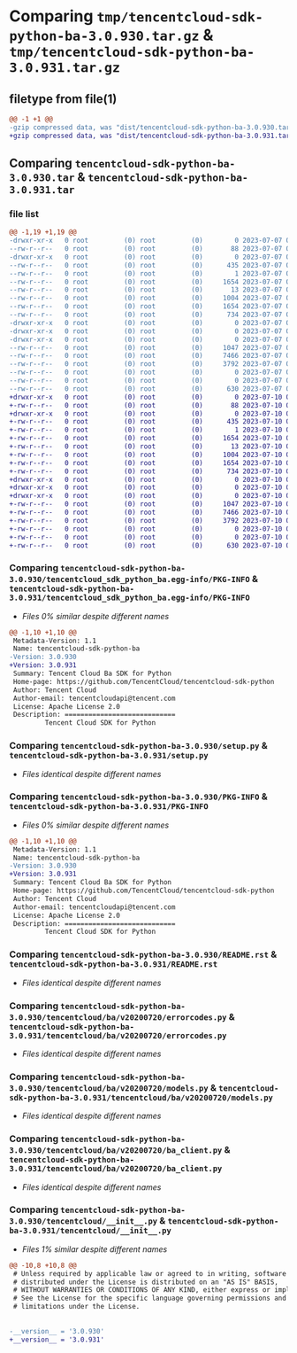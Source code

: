 # Comparing `tmp/tencentcloud-sdk-python-ba-3.0.930.tar.gz` & `tmp/tencentcloud-sdk-python-ba-3.0.931.tar.gz`

## filetype from file(1)

```diff
@@ -1 +1 @@
-gzip compressed data, was "dist/tencentcloud-sdk-python-ba-3.0.930.tar", last modified: Fri Jul  7 00:16:33 2023, max compression
+gzip compressed data, was "dist/tencentcloud-sdk-python-ba-3.0.931.tar", last modified: Mon Jul 10 00:30:29 2023, max compression
```

## Comparing `tencentcloud-sdk-python-ba-3.0.930.tar` & `tencentcloud-sdk-python-ba-3.0.931.tar`

### file list

```diff
@@ -1,19 +1,19 @@
-drwxr-xr-x   0 root         (0) root         (0)        0 2023-07-07 00:16:33.000000 tencentcloud-sdk-python-ba-3.0.930/
--rw-r--r--   0 root         (0) root         (0)       88 2023-07-07 00:16:33.000000 tencentcloud-sdk-python-ba-3.0.930/setup.cfg
-drwxr-xr-x   0 root         (0) root         (0)        0 2023-07-07 00:16:33.000000 tencentcloud-sdk-python-ba-3.0.930/tencentcloud_sdk_python_ba.egg-info/
--rw-r--r--   0 root         (0) root         (0)      435 2023-07-07 00:16:33.000000 tencentcloud-sdk-python-ba-3.0.930/tencentcloud_sdk_python_ba.egg-info/SOURCES.txt
--rw-r--r--   0 root         (0) root         (0)        1 2023-07-07 00:16:33.000000 tencentcloud-sdk-python-ba-3.0.930/tencentcloud_sdk_python_ba.egg-info/dependency_links.txt
--rw-r--r--   0 root         (0) root         (0)     1654 2023-07-07 00:16:33.000000 tencentcloud-sdk-python-ba-3.0.930/tencentcloud_sdk_python_ba.egg-info/PKG-INFO
--rw-r--r--   0 root         (0) root         (0)       13 2023-07-07 00:16:33.000000 tencentcloud-sdk-python-ba-3.0.930/tencentcloud_sdk_python_ba.egg-info/top_level.txt
--rw-r--r--   0 root         (0) root         (0)     1004 2023-07-07 00:16:33.000000 tencentcloud-sdk-python-ba-3.0.930/setup.py
--rw-r--r--   0 root         (0) root         (0)     1654 2023-07-07 00:16:33.000000 tencentcloud-sdk-python-ba-3.0.930/PKG-INFO
--rw-r--r--   0 root         (0) root         (0)      734 2023-07-07 00:16:33.000000 tencentcloud-sdk-python-ba-3.0.930/README.rst
-drwxr-xr-x   0 root         (0) root         (0)        0 2023-07-07 00:16:33.000000 tencentcloud-sdk-python-ba-3.0.930/tencentcloud/
-drwxr-xr-x   0 root         (0) root         (0)        0 2023-07-07 00:16:33.000000 tencentcloud-sdk-python-ba-3.0.930/tencentcloud/ba/
-drwxr-xr-x   0 root         (0) root         (0)        0 2023-07-07 00:16:33.000000 tencentcloud-sdk-python-ba-3.0.930/tencentcloud/ba/v20200720/
--rw-r--r--   0 root         (0) root         (0)     1047 2023-07-07 00:16:33.000000 tencentcloud-sdk-python-ba-3.0.930/tencentcloud/ba/v20200720/errorcodes.py
--rw-r--r--   0 root         (0) root         (0)     7466 2023-07-07 00:16:33.000000 tencentcloud-sdk-python-ba-3.0.930/tencentcloud/ba/v20200720/models.py
--rw-r--r--   0 root         (0) root         (0)     3792 2023-07-07 00:16:33.000000 tencentcloud-sdk-python-ba-3.0.930/tencentcloud/ba/v20200720/ba_client.py
--rw-r--r--   0 root         (0) root         (0)        0 2023-07-07 00:16:33.000000 tencentcloud-sdk-python-ba-3.0.930/tencentcloud/ba/v20200720/__init__.py
--rw-r--r--   0 root         (0) root         (0)        0 2023-07-07 00:16:33.000000 tencentcloud-sdk-python-ba-3.0.930/tencentcloud/ba/__init__.py
--rw-r--r--   0 root         (0) root         (0)      630 2023-07-07 00:16:33.000000 tencentcloud-sdk-python-ba-3.0.930/tencentcloud/__init__.py
+drwxr-xr-x   0 root         (0) root         (0)        0 2023-07-10 00:30:29.000000 tencentcloud-sdk-python-ba-3.0.931/
+-rw-r--r--   0 root         (0) root         (0)       88 2023-07-10 00:30:29.000000 tencentcloud-sdk-python-ba-3.0.931/setup.cfg
+drwxr-xr-x   0 root         (0) root         (0)        0 2023-07-10 00:30:29.000000 tencentcloud-sdk-python-ba-3.0.931/tencentcloud_sdk_python_ba.egg-info/
+-rw-r--r--   0 root         (0) root         (0)      435 2023-07-10 00:30:29.000000 tencentcloud-sdk-python-ba-3.0.931/tencentcloud_sdk_python_ba.egg-info/SOURCES.txt
+-rw-r--r--   0 root         (0) root         (0)        1 2023-07-10 00:30:29.000000 tencentcloud-sdk-python-ba-3.0.931/tencentcloud_sdk_python_ba.egg-info/dependency_links.txt
+-rw-r--r--   0 root         (0) root         (0)     1654 2023-07-10 00:30:29.000000 tencentcloud-sdk-python-ba-3.0.931/tencentcloud_sdk_python_ba.egg-info/PKG-INFO
+-rw-r--r--   0 root         (0) root         (0)       13 2023-07-10 00:30:29.000000 tencentcloud-sdk-python-ba-3.0.931/tencentcloud_sdk_python_ba.egg-info/top_level.txt
+-rw-r--r--   0 root         (0) root         (0)     1004 2023-07-10 00:30:29.000000 tencentcloud-sdk-python-ba-3.0.931/setup.py
+-rw-r--r--   0 root         (0) root         (0)     1654 2023-07-10 00:30:29.000000 tencentcloud-sdk-python-ba-3.0.931/PKG-INFO
+-rw-r--r--   0 root         (0) root         (0)      734 2023-07-10 00:30:29.000000 tencentcloud-sdk-python-ba-3.0.931/README.rst
+drwxr-xr-x   0 root         (0) root         (0)        0 2023-07-10 00:30:29.000000 tencentcloud-sdk-python-ba-3.0.931/tencentcloud/
+drwxr-xr-x   0 root         (0) root         (0)        0 2023-07-10 00:30:29.000000 tencentcloud-sdk-python-ba-3.0.931/tencentcloud/ba/
+drwxr-xr-x   0 root         (0) root         (0)        0 2023-07-10 00:30:29.000000 tencentcloud-sdk-python-ba-3.0.931/tencentcloud/ba/v20200720/
+-rw-r--r--   0 root         (0) root         (0)     1047 2023-07-10 00:30:29.000000 tencentcloud-sdk-python-ba-3.0.931/tencentcloud/ba/v20200720/errorcodes.py
+-rw-r--r--   0 root         (0) root         (0)     7466 2023-07-10 00:30:29.000000 tencentcloud-sdk-python-ba-3.0.931/tencentcloud/ba/v20200720/models.py
+-rw-r--r--   0 root         (0) root         (0)     3792 2023-07-10 00:30:29.000000 tencentcloud-sdk-python-ba-3.0.931/tencentcloud/ba/v20200720/ba_client.py
+-rw-r--r--   0 root         (0) root         (0)        0 2023-07-10 00:30:29.000000 tencentcloud-sdk-python-ba-3.0.931/tencentcloud/ba/v20200720/__init__.py
+-rw-r--r--   0 root         (0) root         (0)        0 2023-07-10 00:30:29.000000 tencentcloud-sdk-python-ba-3.0.931/tencentcloud/ba/__init__.py
+-rw-r--r--   0 root         (0) root         (0)      630 2023-07-10 00:30:29.000000 tencentcloud-sdk-python-ba-3.0.931/tencentcloud/__init__.py
```

### Comparing `tencentcloud-sdk-python-ba-3.0.930/tencentcloud_sdk_python_ba.egg-info/PKG-INFO` & `tencentcloud-sdk-python-ba-3.0.931/tencentcloud_sdk_python_ba.egg-info/PKG-INFO`

 * *Files 0% similar despite different names*

```diff
@@ -1,10 +1,10 @@
 Metadata-Version: 1.1
 Name: tencentcloud-sdk-python-ba
-Version: 3.0.930
+Version: 3.0.931
 Summary: Tencent Cloud Ba SDK for Python
 Home-page: https://github.com/TencentCloud/tencentcloud-sdk-python
 Author: Tencent Cloud
 Author-email: tencentcloudapi@tencent.com
 License: Apache License 2.0
 Description: ============================
         Tencent Cloud SDK for Python
```

### Comparing `tencentcloud-sdk-python-ba-3.0.930/setup.py` & `tencentcloud-sdk-python-ba-3.0.931/setup.py`

 * *Files identical despite different names*

### Comparing `tencentcloud-sdk-python-ba-3.0.930/PKG-INFO` & `tencentcloud-sdk-python-ba-3.0.931/PKG-INFO`

 * *Files 0% similar despite different names*

```diff
@@ -1,10 +1,10 @@
 Metadata-Version: 1.1
 Name: tencentcloud-sdk-python-ba
-Version: 3.0.930
+Version: 3.0.931
 Summary: Tencent Cloud Ba SDK for Python
 Home-page: https://github.com/TencentCloud/tencentcloud-sdk-python
 Author: Tencent Cloud
 Author-email: tencentcloudapi@tencent.com
 License: Apache License 2.0
 Description: ============================
         Tencent Cloud SDK for Python
```

### Comparing `tencentcloud-sdk-python-ba-3.0.930/README.rst` & `tencentcloud-sdk-python-ba-3.0.931/README.rst`

 * *Files identical despite different names*

### Comparing `tencentcloud-sdk-python-ba-3.0.930/tencentcloud/ba/v20200720/errorcodes.py` & `tencentcloud-sdk-python-ba-3.0.931/tencentcloud/ba/v20200720/errorcodes.py`

 * *Files identical despite different names*

### Comparing `tencentcloud-sdk-python-ba-3.0.930/tencentcloud/ba/v20200720/models.py` & `tencentcloud-sdk-python-ba-3.0.931/tencentcloud/ba/v20200720/models.py`

 * *Files identical despite different names*

### Comparing `tencentcloud-sdk-python-ba-3.0.930/tencentcloud/ba/v20200720/ba_client.py` & `tencentcloud-sdk-python-ba-3.0.931/tencentcloud/ba/v20200720/ba_client.py`

 * *Files identical despite different names*

### Comparing `tencentcloud-sdk-python-ba-3.0.930/tencentcloud/__init__.py` & `tencentcloud-sdk-python-ba-3.0.931/tencentcloud/__init__.py`

 * *Files 1% similar despite different names*

```diff
@@ -10,8 +10,8 @@
 # Unless required by applicable law or agreed to in writing, software
 # distributed under the License is distributed on an "AS IS" BASIS,
 # WITHOUT WARRANTIES OR CONDITIONS OF ANY KIND, either express or implied.
 # See the License for the specific language governing permissions and
 # limitations under the License.
 
 
-__version__ = '3.0.930'
+__version__ = '3.0.931'
```

